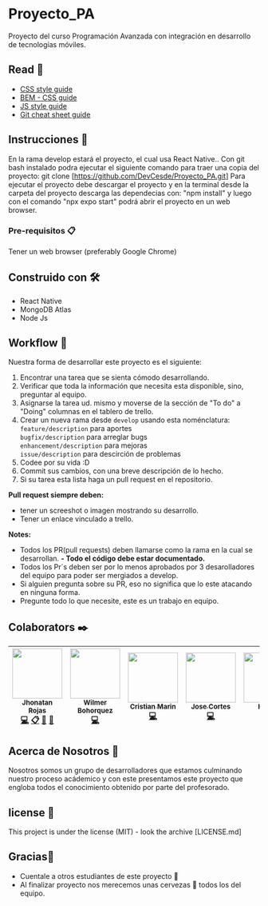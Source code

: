 # Proyecto_PA
Proyecto del curso Programación Avanzada con integración en desarrollo de tecnologías móviles. 

## Read 📄

* [CSS style guide](https://github.com/airbnb/css#css)
* [BEM - CSS guide](http://getbem.com/introduction/)
* [JS style guide](https://github.com/airbnb/javascript)
* [Git cheat sheet guide](https://education.github.com/git-cheat-sheet-education.pdf)

## Instrucciones 🚀

En la rama develop estará el proyecto, el cual usa React Native..
Con git bash instalado podra ejecutar el siguiente comando para traer una copia del proyecto: git clone [https://github.com/DevCesde/Proyecto_PA.git]
Para ejecutar el proyecto debe descargar el proyecto y en la terminal desde la carpeta del proyecto descarga las dependecias con: "npm install" y luego con el comando "npx expo start" podrá abrir el proyecto en un web browser.

### Pre-requisitos 📋

Tener un web browser (preferably Google Chrome)

## Construido con 🛠️

* React Native
* MongoDB Atlas
* Node Js


## Workflow :memo:

Nuestra forma de desarrollar este proyecto es el siguiente:

1. Encontrar una tarea que se sienta cómodo desarrollando.<br />
2. Verificar que toda la información que necesita esta disponible, sino, preguntar al equipo.<br />
3. Asignarse la tarea ud. mismo y moverse de la sección de "To do" a "Doing" columnas en el tablero de trello.<br />
4. Crear un nueva rama desde `develop` usando esta noménclatura:<br />
`feature/description` para aportes<br />
`bugfix/description` para arreglar bugs<br />
`enhancement/description` para mejoras<br />
`issue/description` para descirción de problemas<br />
5. Codee por su vida :D<br />
6. Commit sus cambios, con una breve descripción de lo hecho.<br />
7. Si su tarea esta lista haga un pull request en el repositorio.

**Pull request siempre deben:**
- tener un screeshot o imagen mostrando su desarrollo.
- Tener un enlace vinculado a trello.

**Notes:**
- Todos los PR(pull requests) deben llamarse como la rama en la cual se desarrollan.
**- Todo el código debe estar documentado.**
- Todos los Pr´s deben ser por lo menos aprobados por 3 desarolladores del equipo para poder ser mergiados a develop.
- Si alguien pregunta sobre su PR, eso no significa que lo este atacando en ninguna forma.
- Pregunte todo lo que necesite, este es un trabajo en equipo.

## Colaborators ✒️
<!-- ALL-CONTRIBUTORS-LIST:START - Do not remove or modify this section -->
<!-- prettier-ignore -->

| [<img src="https://avatars.githubusercontent.com/u/46386386?s=400&u=76d4de560189025b83c8735576e0f6ac703099e6&v=4" width="100px;"/><br /><sub><b>Jhonatan Rojas</b></sub>](https://github.com/jhonatanrojasbastidas)<br />[💻](https://github.com/DevCesde/Proyecto_PA.git "Code") [📋](#eventOrganizing-JhonatanRojas "Event Organizing") [📖](https://github.com/DevCesde/Proyecto_PA.git "Documentation") [📢](#talk-JhonatanRojas "Talkative") |[<img src="https://avatars.githubusercontent.com/u/10489970?v=4" width="100px"/><br/><sub><b>Wilmer Bohorquez</b></sub>](https://github.com/Wilyos)<br/>[💻](https://github.com/DevCesde/Proyecto_PA.git "Code")|[<img src="https://avatars.githubusercontent.com/u/92557462?v=4" width="100px;"/><br/><sub><b>Cristian Marin</b></sub>](https://github.com/Oponobono)<br />[💻](https://github.com/DevCesde/Proyecto_PA.git "Code")|[<img src="https://avatars.githubusercontent.com/u/101907988?v=4" width="100px;"/><br /><sub>Jose Cortes</b></sub>](https://github.com/JAcd8418)<br />[💻](https://github.com/DevCesde/Proyecto_PA.git "Code")|[<img src= "https://avatars.githubusercontent.com/u/80930360?v=4" width="100px;"/><br /><sub><b> Hervis</b></sub>](https://github.com/hervis30)<br/> [💻](https://github.com/DevCesde/Proyecto_PA.git "code") |
| :---: | :---: | :---: | :---: | :---: |

<!-- ALL-CONTRIBUTORS-LIST:END -->
## Acerca de Nosotros :school:
Nosotros somos un grupo de desarrolladores que estamos culminando nuestro proceso acádemico y con este presentamos este proyecto que engloba todos el conocimiento obtenido por parte del profesorado.

## license 📄

This project is under the license (MIT) - look the archive [LICENSE.md]

## Gracias🎁

* Cuentale a otros estudiantes de este proyecto 📢
* Al finalizar proyecto nos merecemos unas cervezas 🍺 todos los del equipo. 
